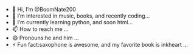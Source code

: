 - 👋 Hi, I’m @BoomNate200
- 👀 I’m interested in music, books, and recently coding...
- 🌱 I’m currently learning python, and soon html...
- 📫 How to reach me ...
- 😄 Pronouns:he and him ...
- ⚡ Fun fact:saxophone is awesome, and my favorite book is inkheart ...

<!---
BoomNate200/BoomNate200 is a ✨ special ✨ repository because its `README.md` (this file) appears on your GitHub profile.
You can click the Preview link to take a look at your changes.
--->
